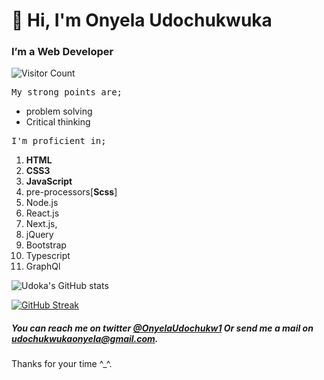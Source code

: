 <h1>👋 Hi, I'm Onyela Udochukwuka</h1>

### I’m a Web Developer

![Visitor Count](https://profile-counter.glitch.me/onyelaudochukwuka/count.svg)
<pre>My strong points are;</pre>
<ul>
  <li>problem solving</li>
  <li>Critical thinking</li>
  </ul>
<pre>I'm proficient in;</pre>
<ol>
  <li><b>HTML</b></li>
  <li><b>CSS3</b></li>
  <li><b>JavaScript</b></li>
  <li>pre-processors[<b>Scss</b>]</li>
  <li>Node.js</li>
  <li>React.js</li>
<li>Next.js,</li>
  <li>jQuery</li>
  <li>Bootstrap</li>
  <li>Typescript</li>
  <li>GraphQl</li>
  </ol>

![Udoka's GitHub stats](https://github-readme-stats.vercel.app/api?username=onyelaudochukwuka)

 
 ​[![​GitHub Streak​](https://github-readme-streak-stats.herokuapp.com/?user=onyelaudochukwuka)](https://github.com/onyelaudochukwuka)<br>

##### You can reach me on twitter <a href="https://twitter.com/OnyelaUdochukw1">@OnyelaUdochukw1</a> Or send me a mail on <a href="udochukwukaonyela@gmail.com">udochukwukaonyela@gmail.com</a>.
Thanks for your time ^_^.

<!---
Onyelaudochukwuka/Onyelaudochukwuka is a ✨ special ✨ repository because its `README.md` (this file) appears on your GitHub profile.
You can click the Preview link to take a look at your changes.
--->

